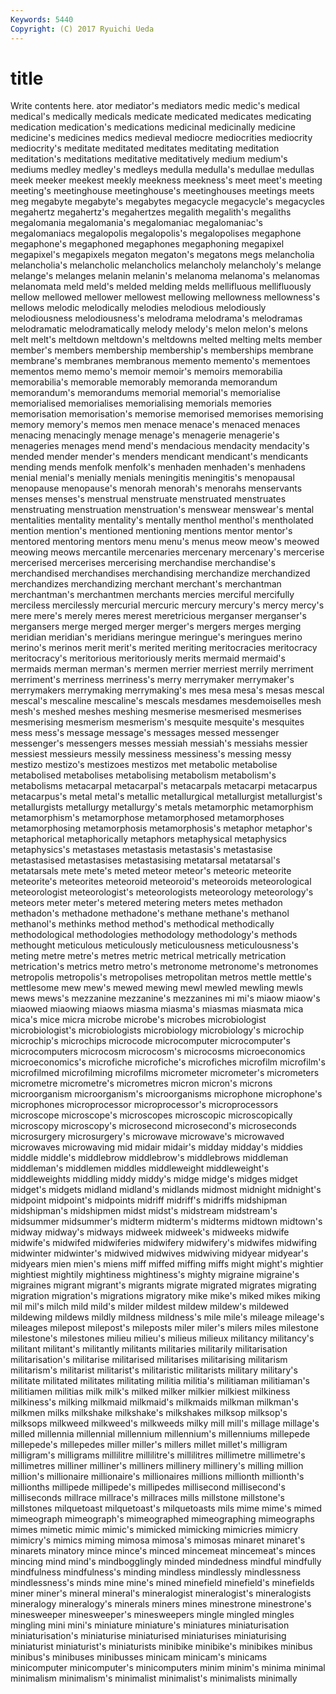 ```yaml
---
Keywords: 5440 
Copyright: (C) 2017 Ryuichi Ueda
---
```


# title

Write contents here.
ator mediator's mediators medic medic's medical medical's medically medicals
medicate medicated medicates medicating medication medication's medications medicinal medicinally medicine
medicine's medicines medics medieval mediocre mediocrities mediocrity mediocrity's meditate meditated
meditates meditating meditation meditation's meditations meditative meditatively medium medium's mediums
medley medley's medleys medulla medulla's medullae medullas meek meeker meekest
meekly meekness meekness's meet meet's meeting meeting's meetinghouse meetinghouse's meetinghouses
meetings meets meg megabyte megabyte's megabytes megacycle megacycle's megacycles megahertz
megahertz's megahertzes megalith megalith's megaliths megalomania megalomania's megalomaniac megalomaniac's megalomaniacs
megalopolis megalopolis's megalopolises megaphone megaphone's megaphoned megaphones megaphoning megapixel megapixel's
megapixels megaton megaton's megatons megs melancholia melancholia's melancholic melancholics melancholy
melancholy's melange melange's melanges melanin melanin's melanoma melanoma's melanomas melanomata
meld meld's melded melding melds mellifluous mellifluously mellow mellowed mellower
mellowest mellowing mellowness mellowness's mellows melodic melodically melodies melodious melodiously
melodiousness melodiousness's melodrama melodrama's melodramas melodramatic melodramatically melody melody's melon
melon's melons melt melt's meltdown meltdown's meltdowns melted melting melts
member member's members membership membership's memberships membrane membrane's membranes membranous
memento memento's mementoes mementos memo memo's memoir memoir's memoirs memorabilia
memorabilia's memorable memorably memoranda memorandum memorandum's memorandums memorial memorial's memorialise
memorialised memorialises memorialising memorials memories memorisation memorisation's memorise memorised memorises
memorising memory memory's memos men menace menace's menaced menaces menacing
menacingly menage menage's menagerie menagerie's menageries menages mend mend's mendacious
mendacity mendacity's mended mender mender's menders mendicant mendicant's mendicants mending
mends menfolk menfolk's menhaden menhaden's menhadens menial menial's menially menials
meningitis meningitis's menopausal menopause menopause's menorah menorah's menorahs menservants menses
menses's menstrual menstruate menstruated menstruates menstruating menstruation menstruation's menswear menswear's
mental mentalities mentality mentality's mentally menthol menthol's mentholated mention mention's
mentioned mentioning mentions mentor mentor's mentored mentoring mentors menu menu's
menus meow meow's meowed meowing meows mercantile mercenaries mercenary mercenary's
mercerise mercerised mercerises mercerising merchandise merchandise's merchandised merchandises merchandising merchandize
merchandized merchandizes merchandizing merchant merchant's merchantman merchantman's merchantmen merchants mercies
merciful mercifully merciless mercilessly mercurial mercuric mercury mercury's mercy mercy's
mere mere's merely meres merest meretricious merganser merganser's mergansers merge
merged merger merger's mergers merges merging meridian meridian's meridians meringue
meringue's meringues merino merino's merinos merit merit's merited meriting meritocracies
meritocracy meritocracy's meritorious meritoriously merits mermaid mermaid's mermaids merman merman's
mermen merrier merriest merrily merriment merriment's merriness merriness's merry merrymaker
merrymaker's merrymakers merrymaking merrymaking's mes mesa mesa's mesas mescal mescal's
mescaline mescaline's mescals mesdames mesdemoiselles mesh mesh's meshed meshes meshing
mesmerise mesmerised mesmerises mesmerising mesmerism mesmerism's mesquite mesquite's mesquites mess
mess's message message's messages messed messenger messenger's messengers messes messiah
messiah's messiahs messier messiest messieurs messily messiness messiness's messing messy
mestizo mestizo's mestizoes mestizos met metabolic metabolise metabolised metabolises metabolising
metabolism metabolism's metabolisms metacarpal metacarpal's metacarpals metacarpi metacarpus metacarpus's metal
metal's metallic metallurgical metallurgist metallurgist's metallurgists metallurgy metallurgy's metals metamorphic
metamorphism metamorphism's metamorphose metamorphosed metamorphoses metamorphosing metamorphosis metamorphosis's metaphor metaphor's
metaphorical metaphorically metaphors metaphysical metaphysics metaphysics's metastases metastasis metastasis's metastasise
metastasised metastasises metastasising metatarsal metatarsal's metatarsals mete mete's meted meteor
meteor's meteoric meteorite meteorite's meteorites meteoroid meteoroid's meteoroids meteorological meteorologist
meteorologist's meteorologists meteorology meteorology's meteors meter meter's metered metering meters
metes methadon methadon's methadone methadone's methane methane's methanol methanol's methinks
method method's methodical methodically methodological methodologies methodology methodology's methods methought
meticulous meticulously meticulousness meticulousness's meting metre metre's metres metric metrical
metrically metrication metrication's metrics metro metro's metronome metronome's metronomes metropolis
metropolis's metropolises metropolitan metros mettle mettle's mettlesome mew mew's mewed
mewing mewl mewled mewling mewls mews mews's mezzanine mezzanine's mezzanines
mi mi's miaow miaow's miaowed miaowing miaows miasma miasma's miasmas
miasmata mica mica's mice micra microbe microbe's microbes microbiologist microbiologist's
microbiologists microbiology microbiology's microchip microchip's microchips microcode microcomputer microcomputer's microcomputers
microcosm microcosm's microcosms microeconomics microeconomics's microfiche microfiche's microfiches microfilm microfilm's
microfilmed microfilming microfilms micrometer micrometer's micrometers micrometre micrometre's micrometres micron
micron's microns microorganism microorganism's microorganisms microphone microphone's microphones microprocessor microprocessor's
microprocessors microscope microscope's microscopes microscopic microscopically microscopy microscopy's microsecond microsecond's
microseconds microsurgery microsurgery's microwave microwave's microwaved microwaves microwaving mid midair
midair's midday midday's middies middle middle's middlebrow middlebrow's middlebrows middleman
middleman's middlemen middles middleweight middleweight's middleweights middling middy middy's midge
midge's midges midget midget's midgets midland midland's midlands midmost midnight
midnight's midpoint midpoint's midpoints midriff midriff's midriffs midshipman midshipman's midshipmen
midst midst's midstream midstream's midsummer midsummer's midterm midterm's midterms midtown
midtown's midway midway's midways midweek midweek's midweeks midwife midwife's midwifed
midwiferies midwifery midwifery's midwifes midwifing midwinter midwinter's midwived midwives midwiving
midyear midyear's midyears mien mien's miens miff miffed miffing miffs
might might's mightier mightiest mightily mightiness mightiness's mighty migraine migraine's
migraines migrant migrant's migrants migrate migrated migrates migrating migration migration's
migrations migratory mike mike's miked mikes miking mil mil's milch
mild mild's milder mildest mildew mildew's mildewed mildewing mildews mildly
mildness mildness's mile mile's mileage mileage's mileages milepost milepost's mileposts
miler miler's milers miles milestone milestone's milestones milieu milieu's milieus
milieux militancy militancy's militant militant's militantly militants militaries militarily militarisation
militarisation's militarise militarised militarises militarising militarism militarism's militarist militarist's militaristic
militarists military military's militate militated militates militating militia militia's militiaman
militiaman's militiamen militias milk milk's milked milker milkier milkiest milkiness
milkiness's milking milkmaid milkmaid's milkmaids milkman milkman's milkmen milks milkshake
milkshake's milkshakes milksop milksop's milksops milkweed milkweed's milkweeds milky mill
mill's millage millage's milled millennia millennial millennium millennium's millenniums millepede
millepede's millepedes miller miller's millers millet millet's milligram milligram's milligrams
millilitre millilitre's millilitres millimetre millimetre's millimetres milliner milliner's milliners millinery
millinery's milling million million's millionaire millionaire's millionaires millions millionth millionth's
millionths millipede millipede's millipedes millisecond millisecond's milliseconds millrace millrace's millraces
mills millstone millstone's millstones milquetoast milquetoast's milquetoasts mils mime mime's
mimed mimeograph mimeograph's mimeographed mimeographing mimeographs mimes mimetic mimic mimic's
mimicked mimicking mimicries mimicry mimicry's mimics miming mimosa mimosa's mimosas
minaret minaret's minarets minatory mince mince's minced mincemeat mincemeat's minces
mincing mind mind's mindbogglingly minded mindedness mindful mindfully mindfulness mindfulness's
minding mindless mindlessly mindlessness mindlessness's minds mine mine's mined minefield
minefield's minefields miner miner's mineral mineral's mineralogist mineralogist's mineralogists mineralogy
mineralogy's minerals miners mines minestrone minestrone's minesweeper minesweeper's minesweepers mingle
mingled mingles mingling mini mini's miniature miniature's miniatures miniaturisation miniaturisation's
miniaturise miniaturised miniaturises miniaturising miniaturist miniaturist's miniaturists minibike minibike's minibikes
minibus minibus's minibuses minibusses minicam minicam's minicams minicomputer minicomputer's minicomputers
minim minim's minima minimal minimalism minimalism's minimalist minimalist's minimalists minimally
